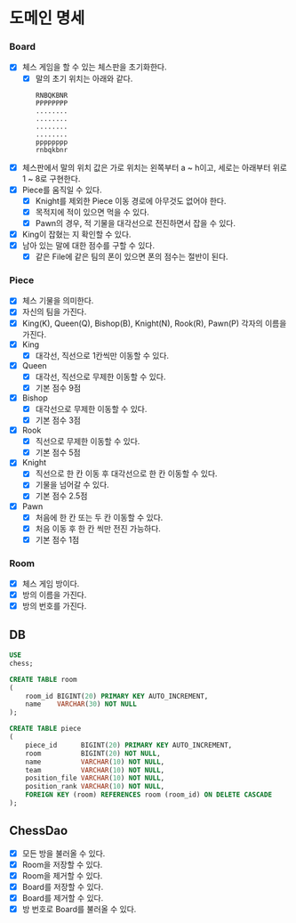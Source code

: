 # 도메인 명세

### Board

- [x] 체스 게임을 할 수 있는 체스판을 초기화한다.
    - [x] 말의 초기 위치는 아래와 같다.
        ```
        RNBQKBNR
        PPPPPPPP
        ........
        ........
        ........
        ........
        pppppppp
        rnbqkbnr
        ```
- [x] 체스판에서 말의 위치 값은 가로 위치는 왼쪽부터 a ~ h이고, 세로는 아래부터 위로 1 ~ 8로 구현한다.
- [x] Piece를 움직일 수 있다.
    - [x] Knight를 제외한 Piece 이동 경로에 아무것도 없어야 한다.
    - [x] 목적지에 적이 있으면 먹을 수 있다.
    - [x] Pawn의 경우, 적 기물을 대각선으로 전진하면서 잡을 수 있다.
- [x] King이 잡혔는 지 확인할 수 있다.
- [x] 남아 있는 말에 대한 점수를 구할 수 있다.
    - [x] 같은 File에 같은 팀의 폰이 있으면 폰의 점수는 절반이 된다.

### Piece

- [x] 체스 기물을 의미한다.
- [x] 자신의 팀을 가진다.
- [x] King(K), Queen(Q), Bishop(B), Knight(N), Rook(R), Pawn(P) 각자의 이름을 가진다.
- [x] King
    - [x] 대각선, 직선으로 1칸씩만 이동할 수 있다.
- [x] Queen
    - [x] 대각선, 직선으로 무제한 이동할 수 있다.
    - [x] 기본 점수 9점
- [x] Bishop
    - [x] 대각선으로 무제한 이동할 수 있다.
    - [x] 기본 점수 3점
- [x] Rook
    - [x] 직선으로 무제한 이동할 수 있다.
    - [x] 기본 점수 5점
- [x] Knight
    - [x] 직선으로 한 칸 이동 후 대각선으로 한 칸 이동할 수 있다.
    - [x] 기물을 넘어갈 수 있다.
    - [x] 기본 점수 2.5점
- [x] Pawn
    - [x] 처음에 한 칸 또는 두 칸 이동할 수 있다.
    - [x] 처음 이동 후 한 칸 씩만 전진 가능하다.
    - [x] 기본 점수 1점

### Room

- [x] 체스 게임 방이다.
- [x] 방의 이름을 가진다.
- [x] 방의 번호를 가진다.

## DB

```sql
USE
chess;

CREATE TABLE room
(
    room_id BIGINT(20) PRIMARY KEY AUTO_INCREMENT,
    name    VARCHAR(30) NOT NULL
);

CREATE TABLE piece
(
    piece_id      BIGINT(20) PRIMARY KEY AUTO_INCREMENT,
    room          BIGINT(20) NOT NULL,
    name          VARCHAR(10) NOT NULL,
    team          VARCHAR(10) NOT NULL,
    position_file VARCHAR(10) NOT NULL,
    position_rank VARCHAR(10) NOT NULL,
    FOREIGN KEY (room) REFERENCES room (room_id) ON DELETE CASCADE
);

```

## ChessDao

- [x] 모든 방을 불러올 수 있다.
- [x] Room을 저장할 수 있다.
- [x] Room을 제거할 수 있다.
- [x] Board를 저장할 수 있다.
- [x] Board를 제거할 수 있다.
- [x] 방 번호로 Board를 불러올 수 있다.
